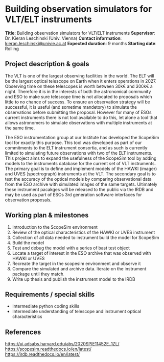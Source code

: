 # Building observation simulators for VLT/ELT instruments

**Title**: Building observation simulators for VLT/ELT instruments
**Supervisor**: Dr. Kieran Leschinski (Univ. Vienna)
**Contact information**: kieran.leschinski@univie.ac.at
**Expected duration**: 9 months
**Starting date**: Rolling

## Project description & goals
The VLT is one of the largest observing facilities in the world.
The ELT will be the largest optical telescope on Earth when it enters operations in 2027.
Observing time on these telescopes is worth between 30k€ and 300k€ a night.
Therefore it is in the interests of both the astronomical community and ESO to make sure telescope time is not allocated to proposals which little to no chance of success.
To ensure an observation strategy will be successful, it is useful (and sometime mandetory) to simulate the observations before submitting the proposal.
However for many of ESOs current instruments there is not tool available to do this, let alone a tool that allows astronomers to simulate observations with multiple instruments at the same time.

The ESO instrumentation group at our Institute has developed the ScopeSim tool for exactly this purpose.
This tool was developed as part of our commitments to the ELT instrument consortia, and as such is currently limited to simulating future observations with two of the ELT instruments.
This project aims to expand the usefulness of the ScopeSim tool by adding models to the instruments database for the current set of VLT instruments.
The primary goal is to define and implement models of the HAWKI (imager) and UVES (spectrograph) instruments at the VLT.
The secondary goal is to test the accuracy of the optical models by comparing observational data from the ESO archive with simulated images of the same targets.
Ultimately these instrument pacakges will be released to the public via the IRDB and may be used as part of ESOs 3rd generation software interfaces for observation proposals.

## Working plan & milestones
1. Introduction to the ScopeSim environment
2. Review of the optical characteristics of the HAWKI or UVES instrument
3. Collection of all data needed to instrument build the model for ScopeSim
4. Build the model
5. Test and debug the model with a series of bast test object
6. Locate a target of interest in the ESO archive that was observed with HAWKI or UVES
7. Recreate the target in the scopesim environment and observe it
8. Compare the simulated and archive data. Iterate on the instrument package until they match.
9. Write up thesis and publish the instrument model to the IRDB

## Requirements / special skills
- Intermediate python coding skills
- Intermediate understanding of telescope and instrument optical characteristics

## References
https://ui.adsabs.harvard.edu/abs/2020SPIE11452E..1ZL/
https://scopesim.readthedocs.io/en/latest/
https://irdb.readthedocs.io/en/latest/